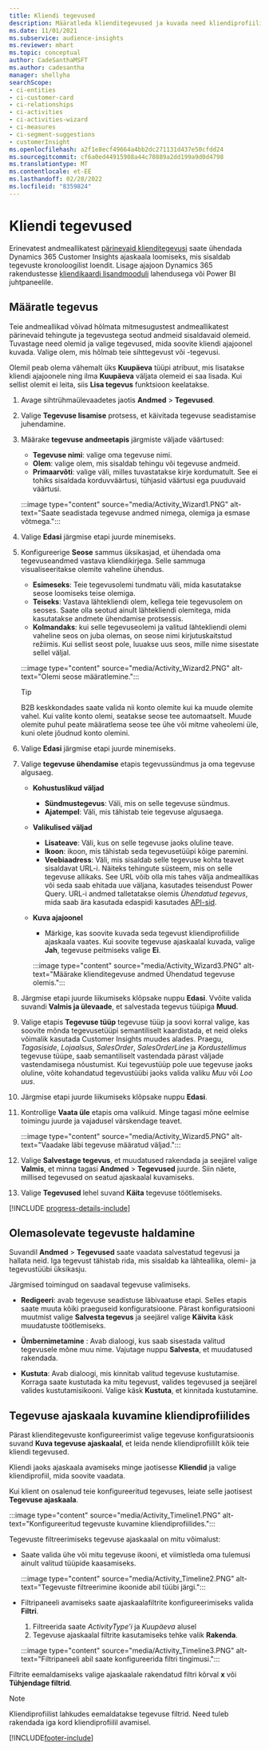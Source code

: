 ```yaml
---
title: Kliendi tegevused
description: Määratleda klienditegevused ja kuvada need kliendiprofiilide ajaskaalal.
ms.date: 11/01/2021
ms.subservice: audience-insights
ms.reviewer: mhart
ms.topic: conceptual
author: CadeSanthaMSFT
ms.author: cadesantha
manager: shellyha
searchScope:
- ci-entities
- ci-customer-card
- ci-relationships
- ci-activities
- ci-activities-wizard
- ci-measures
- ci-segment-suggestions
- customerInsight
ms.openlocfilehash: a2f1e8ecf49664a4bb2dc271131d437e50cfdd24
ms.sourcegitcommit: cf6a0ed44915908a44c70889a2dd199a9d0d4798
ms.translationtype: MT
ms.contentlocale: et-EE
ms.lasthandoff: 02/28/2022
ms.locfileid: "8359824"
---
```

# <a name="customer-activities"></a>Kliendi tegevused

Erinevatest andmeallikatest [pärinevaid klienditegevusi](data-sources.md) saate ühendada Dynamics 365 Customer Insights ajaskaala loomiseks, mis sisaldab tegevuste kronoloogilist loendit. Lisage ajajoon Dynamics 365 rakendustesse [kliendikaardi lisandmooduli](customer-card-add-in.md) lahendusega või Power BI juhtpaneelile.

## <a name="define-an-activity"></a>Määratle tegevus

Teie andmeallikad võivad hõlmata mitmesugustest andmeallikatest pärinevaid tehingute ja tegevustega seotud andmeid sisaldavaid olemeid. Tuvastage need olemid ja valige tegevused, mida soovite kliendi ajajoonel kuvada. Valige olem, mis hõlmab teie sihttegevust või -tegevusi.

Olemil peab olema vähemalt üks **Kuupäeva** tüüpi atribuut, mis lisatakse kliendi ajajoonele ning ilma **Kuupäeva** väljata olemeid ei saa lisada. Kui sellist olemit ei leita, siis **Lisa tegevus** funktsioon keelatakse.

1. Avage sihtrühmaülevaadetes jaotis **Andmed** > **Tegevused**.

1. Valige **Tegevuse lisamise** protsess, et käivitada tegevuse seadistamise juhendamine.

1. Määrake **tegevuse andmeetapis** järgmiste väljade väärtused:

   - **Tegevuse nimi**: valige oma tegevuse nimi.
   - **Olem**: valige olem, mis sisaldab tehingu või tegevuse andmeid.
   - **Primaarvõti**: valige väli, milles tuvastatakse kirje kordumatult. See ei tohiks sisaldada korduvväärtusi, tühjasid väärtusi ega puuduvaid väärtusi.

   :::image type="content" source="media/Activity_Wizard1.PNG" alt-text="Saate seadistada tegevuse andmed nimega, olemiga ja esmase võtmega.":::

1. Valige **Edasi** järgmise etapi juurde minemiseks.

1. Konfigureerige **Seose** sammus üksikasjad, et ühendada oma tegevuseandmed vastava kliendikirjega. Selle sammuga visualiseeritakse olemite vaheline ühendus.  

   - **Esimeseks**: Teie tegevusolemi tundmatu väli, mida kasutatakse seose loomiseks teise olemiga.
   - **Teiseks**: Vastava lähtekliendi olem, kellega teie tegevusolem on seoses. Saate olla seotud ainult lähtekliendi olemitega, mida kasutatakse andmete ühendamise protsessis.
   - **Kolmandaks**: kui selle tegevuseolemi ja valitud lähtekliendi olemi vaheline seos on juba olemas, on seose nimi kirjutuskaitstud režiimis. Kui sellist seost pole, luuakse uus seos, mille nime sisestate sellel väljal.

   :::image type="content" source="media/Activity_Wizard2.PNG" alt-text="Olemi seose määratlemine.":::

   > [!TIP]
   > B2B keskkondades saate valida nii konto olemite kui ka muude olemite vahel. Kui valite konto olemi, seatakse seose tee automaatselt. Muude olemite puhul peate määratlema seose tee ühe või mitme vaheolemi üle, kuni olete jõudnud konto olemini.

1. Valige **Edasi** järgmise etapi juurde minemiseks. 

1. Valige **tegevuse ühendamise** etapis tegevussündmus ja oma tegevuse algusaeg. 
   - **Kohustuslikud väljad**
      - **Sündmustegevus**: Väli, mis on selle tegevuse sündmus.
      - **Ajatempel**: Väli, mis tähistab teie tegevuse algusaega.

   - **Valikulised väljad**
      - **Lisateave**: Väli, kus on selle tegevuse jaoks oluline teave.
      - **Ikoon**: ikoon, mis tähistab seda tegevusetüüpi kõige paremini.
      - **Veebiaadress**: Väli, mis sisaldab selle tegevuse kohta teavet sisaldavat URL-i. Näiteks tehingute süsteem, mis on selle tegevuse allikaks. See URL võib olla mis tahes välja andmeallikas või seda saab ehitada uue väljana, kasutades teisendust Power Query. URL-i andmed talletatakse olemis *Ühendatud tegevus*, mida saab ära kasutada edaspidi kasutades [API-sid](apis.md).

   - **Kuva ajajoonel**
      - Märkige, kas soovite kuvada seda tegevust kliendiprofiilide ajaskaala vaates. Kui soovite tegevuse ajaskaalal kuvada, valige **Jah**, tegevuse peitmiseks valige **Ei**.

      :::image type="content" source="media/Activity_Wizard3.PNG" alt-text="Määrake klienditegevuse andmed Ühendatud tegevuse olemis.":::

1. Järgmise etapi juurde liikumiseks klõpsake nuppu **Edasi**. Vvõite valida suvandi **Valmis ja ülevaade**, et salvestada tegevus tüüpiga **Muud**. 

1. Valige etapis **Tegevuse tüüp** tegevuse tüüp ja soovi korral valige, kas soovite mõnda tegevusetüüpi semantiliselt kaardistada, et neid oleks võimalik kasutada Customer Insights muudes alades. Praegu, *Tagasiside*, *Lojaalsus*, *SalesOrder*, *SalesOrderLine* ja *Kordustellimus* tegevuse tüüpe, saab semantiliselt vastendada pärast väljade vastendamisega nõustumist. Kui tegevustüüp pole uue tegevuse jaoks oluline, võite kohandatud tegevustüübi jaoks valida valiku *Muu* või *Loo uus*.

1. Järgmise etapi juurde liikumiseks klõpsake nuppu **Edasi**. 

1. Kontrollige **Vaata üle** etapis oma valikuid. Minge tagasi mõne eelmise toimingu juurde ja vajadusel värskendage teavet.

   :::image type="content" source="media/Activity_Wizard5.PNG" alt-text="Vaadake läbi tegevuse määratud väljad.":::
   
1. Valige **Salvestage tegevus**, et muudatused rakendada ja seejärel valige **Valmis**, et minna tagasi **Andmed** > **Tegevused** juurde. Siin näete, millised tegevused on seatud ajaskaalal kuvamiseks. 

1. Valige **Tegevused** lehel suvand **Käita** tegevuse töötlemiseks. 

[!INCLUDE [progress-details-include](../includes/progress-details-pane.md)]

## <a name="manage-existing-activities"></a>Olemasolevate tegevuste haldamine

Suvandil **Andmed** > **Tegevused** saate vaadata salvestatud tegevusi ja hallata neid. Iga tegevust tähistab rida, mis sisaldab ka lähteallika, olemi- ja tegevustüübi üksikasju.

Järgmised toimingud on saadaval tegevuse valimiseks. 

- **Redigeeri**: avab tegevuse seadistuse läbivaatuse etapi. Selles etapis saate muuta kõiki praeguseid konfiguratsioone. Pärast konfiguratsiooni muutmist valige **Salvesta tegevus** ja seejärel valige **Käivita** käsk muudatuste töötlemiseks.

- **Ümbernimetamine** : Avab dialoogi, kus saab sisestada valitud tegevusele mõne muu nime. Vajutage nuppu **Salvesta**, et muudatused rakendada.

- **Kustuta**: Avab dialoogi, mis kinnitab valitud tegevuse kustutamise. Korraga saate kustutada ka mitu tegevust, valides tegevused ja seejärel valides kustutamisikooni. Valige käsk **Kustuta**, et kinnitada kustutamine.

## <a name="view-activity-timelines-on-customer-profiles"></a>Tegevuse ajaskaala kuvamine kliendiprofiilides

Pärast klienditegevuste konfigureerimist valige tegevuse konfiguratsioonis suvand **Kuva tegevuse ajaskaalal**, et leida nende kliendiprofiililt kõik teie kliendi tegevused.

Kliendi jaoks ajaskaala avamiseks minge jaotisesse **Kliendid** ja valige kliendiprofiil, mida soovite vaadata.

Kui klient on osalenud teie konfigureeritud tegevuses, leiate selle jaotisest **Tegevuse ajaskaala**.

:::image type="content" source="media/Activity_Timeline1.PNG" alt-text="Konfigureeritud tegevuste kuvamine kliendiprofiilides.":::

Tegevuste filtreerimiseks tegevuse ajaskaalal on mitu võimalust:

- Saate valida ühe või mitu tegevuse ikooni, et viimistleda oma tulemusi ainult valitud tüüpide kaasamiseks.

  :::image type="content" source="media/Activity_Timeline2.PNG" alt-text="Tegevuste filtreerimine ikoonide abil tüübi järgi.":::

- Filtripaneeli avamiseks saate ajaskaalafiltrite konfigureerimiseks valida **Filtri**.

   1. Filtreerida saate *ActivityType'i* ja *Kuupäeva* alusel
   1. Tegevuse ajaskaalal filtrite kasutamiseks tehke valik **Rakenda**.

   :::image type="content" source="media/Activity_Timeline3.PNG" alt-text="Filtripaneeli abil saate konfigureerida filtri tingimusi.":::

Filtrite eemaldamiseks valige ajaskaalale rakendatud filtri kõrval **x** või **Tühjendage filtrid**.


> [!NOTE]
> Kliendiprofiilist lahkudes eemaldatakse tegevuse filtrid. Need tuleb rakendada iga kord kliendiprofiilil avamisel.

[!INCLUDE[footer-include](../includes/footer-banner.md)]
